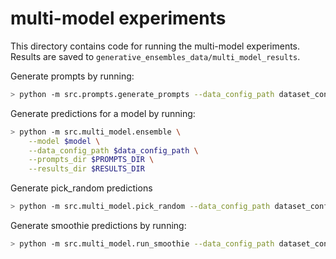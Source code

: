 # multi-model experiments 

This directory contains code for running the multi-model experiments. Results are saved to `generative_ensembles_data/multi_model_results`.

Generate prompts by running:

```bash
> python -m src.prompts.generate_prompts --data_config_path dataset_configs/squad.yaml --prompt_templates_dir src/prompts/multimodel_assets --prompts_dir multi_model_prompts
```

Generate predictions for a model by running:
```bash
> python -m src.multi_model.ensemble \
    --model $model \
    --data_config_path $data_config_path \
    --prompts_dir $PROMPTS_DIR \
    --results_dir $RESULTS_DIR
```

Generate pick_random predictions 
```bash
> python -m src.multi_model.pick_random --data_config_path dataset_configs/squad.yaml --models llama-2-7b mistral-7b snorkel-7b
```


Generate smoothie predictions by running:
```bash
> python -m src.multi_model.run_smoothie --data_config_path dataset_configs/squad.yaml --type sample_dependent --models llama-2-7b mistral-7b snorkel-7b
```
